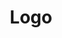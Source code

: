 ---
layout: page
title: Logo
status: in progress
phase: 1
time-required: large
related-tasks:
- Nav
- Footer
---